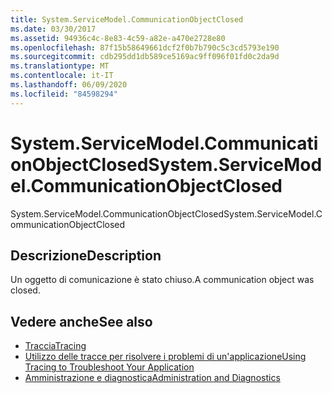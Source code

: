 ```yaml
---
title: System.ServiceModel.CommunicationObjectClosed
ms.date: 03/30/2017
ms.assetid: 94936c4c-8e83-4c59-a82e-a470e2728e80
ms.openlocfilehash: 87f15b58649661dcf2f0b7b790c5c3cd5793e190
ms.sourcegitcommit: cdb295dd1db589ce5169ac9ff096f01fd0c2da9d
ms.translationtype: MT
ms.contentlocale: it-IT
ms.lasthandoff: 06/09/2020
ms.locfileid: "84598294"
---
```

# <a name="systemservicemodelcommunicationobjectclosed"></a><span data-ttu-id="b1e03-102">System.ServiceModel.CommunicationObjectClosed</span><span class="sxs-lookup"><span data-stu-id="b1e03-102">System.ServiceModel.CommunicationObjectClosed</span></span>
<span data-ttu-id="b1e03-103">System.ServiceModel.CommunicationObjectClosed</span><span class="sxs-lookup"><span data-stu-id="b1e03-103">System.ServiceModel.CommunicationObjectClosed</span></span>  
  
## <a name="description"></a><span data-ttu-id="b1e03-104">Descrizione</span><span class="sxs-lookup"><span data-stu-id="b1e03-104">Description</span></span>  
 <span data-ttu-id="b1e03-105">Un oggetto di comunicazione è stato chiuso.</span><span class="sxs-lookup"><span data-stu-id="b1e03-105">A communication object was closed.</span></span>  
  
## <a name="see-also"></a><span data-ttu-id="b1e03-106">Vedere anche</span><span class="sxs-lookup"><span data-stu-id="b1e03-106">See also</span></span>

- [<span data-ttu-id="b1e03-107">Traccia</span><span class="sxs-lookup"><span data-stu-id="b1e03-107">Tracing</span></span>](index.md)
- [<span data-ttu-id="b1e03-108">Utilizzo delle tracce per risolvere i problemi di un'applicazione</span><span class="sxs-lookup"><span data-stu-id="b1e03-108">Using Tracing to Troubleshoot Your Application</span></span>](using-tracing-to-troubleshoot-your-application.md)
- [<span data-ttu-id="b1e03-109">Amministrazione e diagnostica</span><span class="sxs-lookup"><span data-stu-id="b1e03-109">Administration and Diagnostics</span></span>](../index.md)
